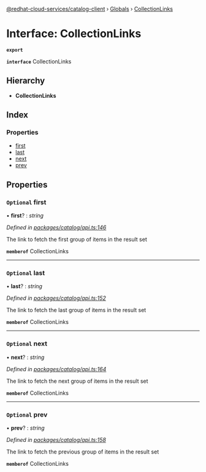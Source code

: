 [@redhat-cloud-services/catalog-client](../README.md) › [Globals](../globals.md) › [CollectionLinks](collectionlinks.md)

# Interface: CollectionLinks

**`export`** 

**`interface`** CollectionLinks

## Hierarchy

* **CollectionLinks**

## Index

### Properties

* [first](collectionlinks.md#optional-first)
* [last](collectionlinks.md#optional-last)
* [next](collectionlinks.md#optional-next)
* [prev](collectionlinks.md#optional-prev)

## Properties

### `Optional` first

• **first**? : *string*

*Defined in [packages/catalog/api.ts:146](https://github.com/Hyperkid123/javascript-clients/blob/master/packages/catalog/api.ts#L146)*

The link to fetch the first group of items in the result set

**`memberof`** CollectionLinks

___

### `Optional` last

• **last**? : *string*

*Defined in [packages/catalog/api.ts:152](https://github.com/Hyperkid123/javascript-clients/blob/master/packages/catalog/api.ts#L152)*

The link to fetch the last group of items in the result set

**`memberof`** CollectionLinks

___

### `Optional` next

• **next**? : *string*

*Defined in [packages/catalog/api.ts:164](https://github.com/Hyperkid123/javascript-clients/blob/master/packages/catalog/api.ts#L164)*

The link to fetch the next group of items in the result set

**`memberof`** CollectionLinks

___

### `Optional` prev

• **prev**? : *string*

*Defined in [packages/catalog/api.ts:158](https://github.com/Hyperkid123/javascript-clients/blob/master/packages/catalog/api.ts#L158)*

The link to fetch the previous group of items in the result set

**`memberof`** CollectionLinks
